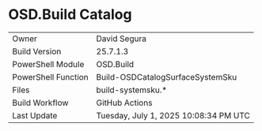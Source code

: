 ﻿# OSD.Build Catalog

| | |
|-|-|
| Owner | David Segura |
| Build Version | 25.7.1.3 |
| PowerShell Module | OSD.Build |
| PowerShell Function | Build-OSDCatalogSurfaceSystemSku |
| Files | build-systemsku.* |
| Build Workflow | GitHub Actions |
| Last Update | Tuesday, July 1, 2025 10:08:34 PM UTC |
